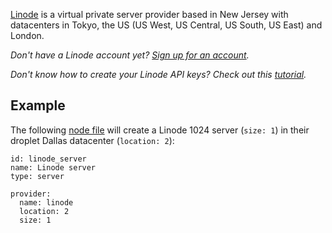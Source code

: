 [Linode](https://www.linode.com/?r=a278f28e12e5e4e08adc41d8491a1988363e80d6) is a virtual private server provider based in New Jersey with datacenters in Tokyo, the US (US West, US Central, US South, US East) and London.

<em>Don't have a Linode account yet? <a href='https://www.linode.com/?r=a278f28e12e5e4e08adc41d8491a1988363e80d6' target='_blank'>Sign up for an account</a>.</em>

<em>Don't know how to create your Linode API keys? Check out this <a href='/how-to/create-linode-api-key'>tutorial</a>.</em>


## Example

The following [node file](http://docs.devo.ps/manual/nodes/#node-file) will create a Linode 1024 server (`size: 1`) in their droplet Dallas datacenter (`location: 2`):

    id: linode_server
    name: Linode server
    type: server

    provider:
      name: linode
      location: 2
      size: 1

